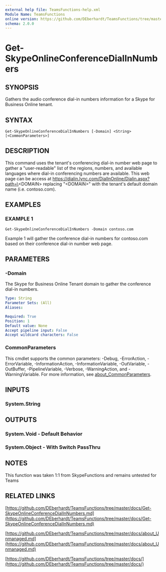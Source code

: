 ```yaml
---
external help file: TeamsFunctions-help.xml
Module Name: TeamsFunctions
online version: https://github.com/DEberhardt/TeamsFunctions/tree/master/docs/Get-SkypeOnlineConferenceDialInNumbers.md
schema: 2.0.0
---
```


# Get-SkypeOnlineConferenceDialInNumbers

## SYNOPSIS
Gathers the audio conference dial-in numbers information for a Skype for Business Online tenant.

## SYNTAX

```
Get-SkypeOnlineConferenceDialInNumbers [-Domain] <String> [<CommonParameters>]
```

## DESCRIPTION
This command uses the tenant's conferencing dial-in number web page to gather a "user-readable" list of
the regions, numbers, and available languages where dial-in conferencing numbers are available.
This web
page can be access at https://dialin.lync.com/DialInOnline/Dialin.aspx?path=\<DOMAIN\> replacing "\<DOMAIN\>"
with the tenant's default domain name (i.e.
contoso.com).

## EXAMPLES

### EXAMPLE 1
```
Get-SkypeOnlineConferenceDialInNumbers -Domain contoso.com
```

Example 1 will gather the conference dial-in numbers for contoso.com based on their conference dial-in number web page.

## PARAMETERS

### -Domain
The Skype for Business Online Tenant domain to gather the conference dial-in numbers.

```yaml
Type: String
Parameter Sets: (All)
Aliases:

Required: True
Position: 1
Default value: None
Accept pipeline input: False
Accept wildcard characters: False
```

### CommonParameters
This cmdlet supports the common parameters: -Debug, -ErrorAction, -ErrorVariable, -InformationAction, -InformationVariable, -OutVariable, -OutBuffer, -PipelineVariable, -Verbose, -WarningAction, and -WarningVariable. For more information, see [about_CommonParameters](http://go.microsoft.com/fwlink/?LinkID=113216).

## INPUTS

### System.String
## OUTPUTS

### System.Void - Default Behavior
### System.Object - With Switch PassThru
## NOTES
This function was taken 1:1 from SkypeFunctions and remains untested for Teams

## RELATED LINKS

[https://github.com/DEberhardt/TeamsFunctions/tree/master/docs/Get-SkypeOnlineConferenceDialInNumbers.md](https://github.com/DEberhardt/TeamsFunctions/tree/master/docs/Get-SkypeOnlineConferenceDialInNumbers.md)

[https://github.com/DEberhardt/TeamsFunctions/tree/master/docs/about_Unmanaged.md](https://github.com/DEberhardt/TeamsFunctions/tree/master/docs/about_Unmanaged.md)

[https://github.com/DEberhardt/TeamsFunctions/tree/master/docs/](https://github.com/DEberhardt/TeamsFunctions/tree/master/docs/)

